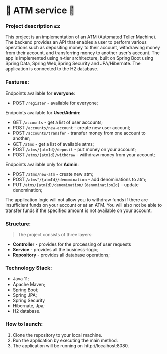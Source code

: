 # 🏧 ATM service 🏧 

### Project description 💵:
This project is an implementation of an ATM (Automated Teller Machine). 
The backend provides an API that enables a user to perform various 
operations such as depositing money to their account, withdrawing money from their account, 
and transferring money to another user's account. The app is implemented using n-tier architecture, built
on Spring Boot using Spring Data, Spring Web,Spring Security and JPA/Hibernate. The application
is connected to the H2 database.

### Features:
Endpoints available for __everyone__:
* POST `/register` - available for everyone;

Endpoints available for __User/Admin__:
* GET `/accounts` - get a list of user accounts;
* POST `/accounts/new-account` - create new user account;
* POST `/accounts/transfer` - transfer money from one account to another;
* GET `/atms` - get a list of available atms;
* POST `/atms/{atmId}/deposit` - put money on your account;
* POST `/atms/{atmId}/withdraw` - withdraw money from your account;

Endpoints available only for __Admin__:
* POST `/atms/new-atm` - create new atm;
* POST `/atms"/{atmId}/denomination` - add denominations to atm;
* PUT `/atms/{atmId}/denomination/{denominationId}` - update denomination;

The application logic will not allow you to withdraw funds if there are insufficient 
funds on your account or at an ATM. You will also not be able to transfer funds 
if the specified amount is not available on your account.

### Structure:
> The project consists of three layers:
* __Controller__ - provides for the processing of user requests
* __Service__ - provides all the business-logic;
* __Repository__ - provides all database operations;

### Technology Stack:
* Java 11;
* Apache Maven;
* Spring Boot;
* Spring JPA;
* Spring Security
* Hibernate, Jpa;
* H2 database.

### How to launch:
1. Clone the repository to your local machine.
2. Run the application by executing the main method.
3. The application will be running on http://localhost:8080.

